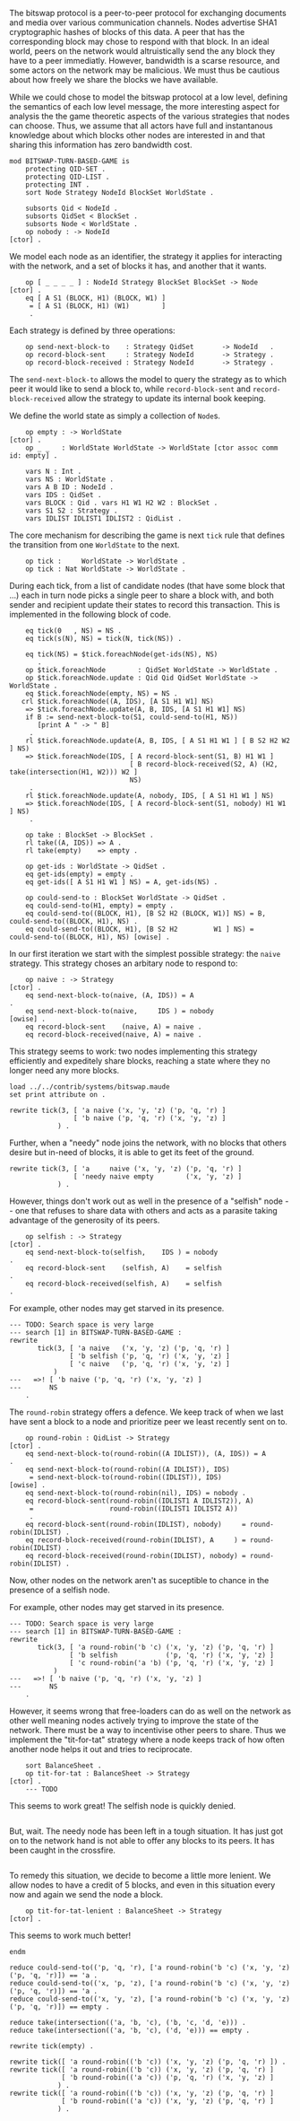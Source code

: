 The bitswap protocol is a peer-to-peer protocol for exchanging documents and media over various
communication channels. Nodes advertise SHA1 cryptographic hashes of blocks of this data. A peer
that has the corresponding block may chose to respond with that block. In an ideal world, peers on
the network would altruistically send the any block they have to a peer immediatly. However,
bandwidth is a scarse resource, and some actors on the network may be malicious. We must thus be
cautious about how freely we share the blocks we have available.

While we could chose to model the bitswap protocol at a low level, defining the semantics
of each low level message, the more interesting aspect for analysis the the game theoretic
aspects of the various strategies that nodes can choose. Thus, we assume that
all actors have full and instantanous knowledge about which blocks other nodes are interested
in and that sharing this information has zero bandwidth cost.

```maude
mod BITSWAP-TURN-BASED-GAME is
    protecting QID-SET .
    protecting QID-LIST .
    protecting INT .
    sort Node Strategy NodeId BlockSet WorldState .

    subsorts Qid < NodeId .
    subsorts QidSet < BlockSet .
    subsorts Node < WorldState .
    op nobody : -> NodeId                                               [ctor] .
```

We model each node as an identifier, the strategy it applies for interacting with the network,
and a set of blocks it has, and another that it wants.

``` {.maude}
    op [ _ _ _ _ ] : NodeId Strategy BlockSet BlockSet -> Node          [ctor] .
    eq [ A S1 (BLOCK, H1) (BLOCK, W1) ]
     = [ A S1 (BLOCK, H1) (W1)        ]
     .
```

Each strategy is defined by three operations:

``` {.maude}
    op send-next-block-to    : Strategy QidSet       -> NodeId   .
    op record-block-sent     : Strategy NodeId       -> Strategy .
    op record-block-received : Strategy NodeId       -> Strategy .
```

The `send-next-block-to` allows the model to query the strategy as to which peer it would like to
send a block to, while `record-block-sent` and `record-block-received` allow the strategy to update
its internal book keeping.

We define the world state as simply a collection of `Node`s.

``` {.maude}
    op empty : -> WorldState                                            [ctor] .
    op _ _   : WorldState WorldState -> WorldState [ctor assoc comm id: empty] .
```

```maude
    vars N : Int .
    vars NS : WorldState .
    vars A B ID : NodeId .
    vars IDS : QidSet .
    vars BLOCK : Qid . vars H1 W1 H2 W2 : BlockSet .
    vars S1 S2 : Strategy .
    vars IDLIST IDLIST1 IDLIST2 : QidList .
```

The core mechanism for describing the game is next `tick` rule that defines the transition from
one `WorldState` to the next.

``` {.maude}
    op tick :     WorldState -> WorldState .
    op tick : Nat WorldState -> WorldState .
```

During each tick, from a list of candidate nodes (that have some block that ...) each in turn node
picks a single peer to share a block with, and both sender and recipient update their states to
record this transaction. This is implemented in the following block of code.

``` {.maude}
    eq tick(0   , NS) = NS .
    eq tick(s(N), NS) = tick(N, tick(NS)) .

    eq tick(NS) = $tick.foreachNode(get-ids(NS), NS)
       .
    op $tick.foreachNode        : QidSet WorldState -> WorldState .
    op $tick.foreachNode.update : Qid Qid QidSet WorldState -> WorldState .
    eq $tick.foreachNode(empty, NS) = NS .
   crl $tick.foreachNode((A, IDS), [A S1 H1 W1] NS)
    => $tick.foreachNode.update(A, B, IDS, [A S1 H1 W1] NS)
    if B := send-next-block-to(S1, could-send-to(H1, NS))
       [print A " -> " B]
     .
    rl $tick.foreachNode.update(A, B, IDS, [ A S1 H1 W1 ] [ B S2 H2 W2 ] NS)
    => $tick.foreachNode(IDS, [ A record-block-sent(S1, B) H1 W1 ]
                              [ B record-block-received(S2, A) (H2, take(intersection(H1, W2))) W2 ]
                              NS)
     .
    rl $tick.foreachNode.update(A, nobody, IDS, [ A S1 H1 W1 ] NS)
    => $tick.foreachNode(IDS, [ A record-block-sent(S1, nobody) H1 W1 ] NS)
     .

    op take : BlockSet -> BlockSet .
    rl take((A, IDS)) => A .
    rl take(empty)    => empty .

    op get-ids : WorldState -> QidSet .
    eq get-ids(empty) = empty .
    eq get-ids([ A S1 H1 W1 ] NS) = A, get-ids(NS) .

    op could-send-to : BlockSet WorldState -> QidSet .
    eq could-send-to(H1, empty) = empty .
    eq could-send-to((BLOCK, H1), [B S2 H2 (BLOCK, W1)] NS) = B, could-send-to((BLOCK, H1), NS) .
    eq could-send-to((BLOCK, H1), [B S2 H2         W1 ] NS) =    could-send-to((BLOCK, H1), NS) [owise] .
```

In our first iteration we start with the simplest possible strategy: the `naive`
strategy. This strategy choses an arbitary node to respond to:

``` {.maude}
    op naive : -> Strategy                                              [ctor] .
    eq send-next-block-to(naive, (A, IDS)) = A                                 .
    eq send-next-block-to(naive,     IDS ) = nobody                    [owise] .
    eq record-block-sent    (naive, A) = naive .
    eq record-block-received(naive, A) = naive .
```

This strategy seems to work: two nodes implementing this strategy
efficiently and expeditely share blocks, reaching a state where they no longer
need any more blocks.

```test
load ../../contrib/systems/bitswap.maude
set print attribute on .
```

```test
rewrite tick(3, [ 'a naive ('x, 'y, 'z) ('p, 'q, 'r) ]
                [ 'b naive ('p, 'q, 'r) ('x, 'y, 'z) ]
            ) .
```

Further, when a "needy" node joins the network, with no blocks that others desire
but in-need of blocks, it is able to get its feet of the ground.

```test
rewrite tick(3, [ 'a     naive ('x, 'y, 'z) ('p, 'q, 'r) ]
                [ 'needy naive empty        ('x, 'y, 'z) ]
            ) .
```

However, things don't work out as well in the presence of a "selfish" node --
one that refuses to share data with others and acts as a parasite taking advantage
of the generosity of its peers.

``` {.maude}
    op selfish : -> Strategy                                            [ctor] .
    eq send-next-block-to(selfish,    IDS ) = nobody                           .
    eq record-block-sent    (selfish, A)    = selfish                          .
    eq record-block-received(selfish, A)    = selfish                          .
```

For example, other nodes may get starved in its presence.

```test
--- TODO: Search space is very large
--- search [1] in BITSWAP-TURN-BASED-GAME :
rewrite
       tick(3, [ 'a naive   ('x, 'y, 'z) ('p, 'q, 'r) ]
               [ 'b selfish ('p, 'q, 'r) ('x, 'y, 'z) ]
               [ 'c naive   ('p, 'q, 'r) ('x, 'y, 'z) ]
           )
---   =>! [ 'b naive ('p, 'q, 'r) ('x, 'y, 'z) ]
---       NS
    .
```

The `round-robin` strategy offers a defence. We keep track of when we last
have sent a block to a node and prioritize peer we least recently sent on to.

``` {.maude}
    op round-robin : QidList -> Strategy                                [ctor] .
    eq send-next-block-to(round-robin((A IDLIST)), (A, IDS)) = A               .
    eq send-next-block-to(round-robin((A IDLIST)), IDS)
     = send-next-block-to(round-robin((IDLIST)), IDS)                  [owise] .
    eq send-next-block-to(round-robin(nil), IDS) = nobody .
    eq record-block-sent(round-robin((IDLIST1 A IDLIST2)), A)
     =                   round-robin((IDLIST1 IDLIST2 A))
     .
    eq record-block-sent(round-robin(IDLIST), nobody)     = round-robin(IDLIST) .
    eq record-block-received(round-robin(IDLIST), A     ) = round-robin(IDLIST) .
    eq record-block-received(round-robin(IDLIST), nobody) = round-robin(IDLIST) .
```

Now, other nodes on the network aren't as suceptible to chance in the presence of a selfish node.

For example, other nodes may get starved in its presence.

```test
--- TODO: Search space is very large
--- search [1] in BITSWAP-TURN-BASED-GAME :
rewrite
       tick(3, [ 'a round-robin('b 'c) ('x, 'y, 'z) ('p, 'q, 'r) ]
               [ 'b selfish            ('p, 'q, 'r) ('x, 'y, 'z) ]
               [ 'c round-robin('a 'b) ('p, 'q, 'r) ('x, 'y, 'z) ]
           )
---   =>! [ 'b naive ('p, 'q, 'r) ('x, 'y, 'z) ]
---       NS
    .
```

However, it seems wrong that free-loaders can do as well on the network as other well meaning nodes
actively trying to improve the state of the network. There must be a way to incentivise other peers
to share. Thus we implement the "tit-for-tat" strategy where a node keeps track of
how often another node helps it out and tries to reciprocate.

``` {.maude}
    sort BalanceSheet .
    op tit-for-tat : BalanceSheet -> Strategy                           [ctor] .
    --- TODO
```

This seems to work great! The selfish node is quickly denied.

```test
```

But, wait. The needy node has been left in a tough situation. It has just got on to the network
hand is not able to offer any blocks to its peers. It has been caught in the crossfire.

```test
```

To remedy this situation, we decide to become a little more lenient. We allow nodes to have a credit
of 5 blocks, and even in this situation every now and again we send the node a block.

``` {.maude}
    op tit-for-tat-lenient : BalanceSheet -> Strategy                        [ctor] .
```

This seems to work much better!

```maude
endm
```

```test
reduce could-send-to(('p, 'q, 'r), ['a round-robin('b 'c) ('x, 'y, 'z) ('p, 'q, 'r)]) == 'a .
reduce could-send-to(('x, 'p, 'z), ['a round-robin('b 'c) ('x, 'y, 'z) ('p, 'q, 'r)]) == 'a .
reduce could-send-to(('x, 'y, 'z), ['a round-robin('b 'c) ('x, 'y, 'z) ('p, 'q, 'r)]) == empty .

reduce take(intersection(('a, 'b, 'c), ('b, 'c, 'd, 'e))) .
reduce take(intersection(('a, 'b, 'c), ('d, 'e))) == empty .

rewrite tick(empty) .

rewrite tick([ 'a round-robin(('b 'c)) ('x, 'y, 'z) ('p, 'q, 'r) ]) .
rewrite tick([ 'a round-robin(('b 'c)) ('x, 'y, 'z) ('p, 'q, 'r) ]
             [ 'b round-robin(('a 'c)) ('p, 'q, 'r) ('x, 'y, 'z) ]
            ) .
rewrite tick([ 'a round-robin(('b 'c)) ('x, 'y, 'z) ('p, 'q, 'r) ]
             [ 'b round-robin(('a 'c)) ('x, 'y, 'z) ('p, 'q, 'r) ]
            ) .
```
